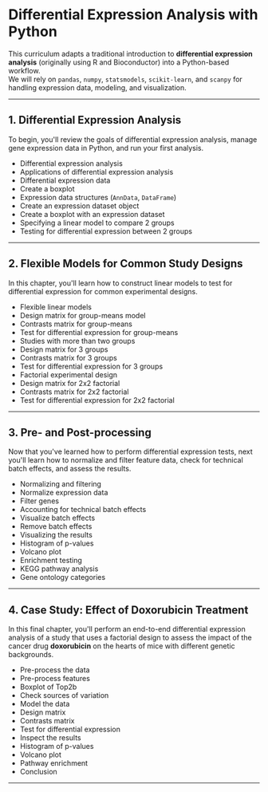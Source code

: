 # Differential Expression Analysis with Python

This curriculum adapts a traditional introduction to **differential expression analysis** (originally using R and Bioconductor) into a Python-based workflow.  
We will rely on `pandas`, `numpy`, `statsmodels`, `scikit-learn`, and `scanpy` for handling expression data, modeling, and visualization.

---

## 1. Differential Expression Analysis

To begin, you'll review the goals of differential expression analysis, manage gene expression data in Python, and run your first analysis.

- Differential expression analysis  
- Applications of differential expression analysis  
- Differential expression data  
- Create a boxplot  
- Expression data structures (`AnnData`, `DataFrame`)  
- Create an expression dataset object  
- Create a boxplot with an expression dataset  
- Specifying a linear model to compare 2 groups  
- Testing for differential expression between 2 groups  

---

## 2. Flexible Models for Common Study Designs

In this chapter, you'll learn how to construct linear models to test for differential expression for common experimental designs.

- Flexible linear models  
- Design matrix for group-means model  
- Contrasts matrix for group-means  
- Test for differential expression for group-means  
- Studies with more than two groups  
- Design matrix for 3 groups  
- Contrasts matrix for 3 groups  
- Test for differential expression for 3 groups  
- Factorial experimental design  
- Design matrix for 2x2 factorial  
- Contrasts matrix for 2x2 factorial  
- Test for differential expression for 2x2 factorial  

---

## 3. Pre- and Post-processing

Now that you've learned how to perform differential expression tests, next you'll learn how to normalize and filter feature data, check for technical batch effects, and assess the results.

- Normalizing and filtering  
- Normalize expression data  
- Filter genes  
- Accounting for technical batch effects  
- Visualize batch effects  
- Remove batch effects  
- Visualizing the results  
- Histogram of p-values  
- Volcano plot  
- Enrichment testing  
- KEGG pathway analysis  
- Gene ontology categories  

---

## 4. Case Study: Effect of Doxorubicin Treatment

In this final chapter, you'll perform an end-to-end differential expression analysis of a study that uses a factorial design to assess the impact of the cancer drug **doxorubicin** on the hearts of mice with different genetic backgrounds.

- Pre-process the data  
- Pre-process features  
- Boxplot of Top2b  
- Check sources of variation  
- Model the data  
- Design matrix  
- Contrasts matrix  
- Test for differential expression  
- Inspect the results  
- Histogram of p-values  
- Volcano plot  
- Pathway enrichment  
- Conclusion  

---
